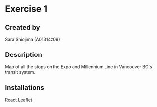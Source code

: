 # Exercise 1

## Created by
Sara Shiojima (A01314209)

## Description
Map of all the stops on the Expo and Millennium Line in Vancouver BC's transit system.

## Installations
[React Leaflet](https://react-leaflet.js.org/)
